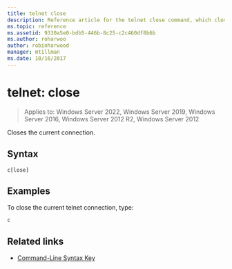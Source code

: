 ```yaml
---
title: telnet close
description: Reference article for the telnet close command, which closes the current telnet connection.
ms.topic: reference
ms.assetid: 9330a5e0-bdb5-446b-8c25-c2c460df8b6b
ms.author: roharwoo
author: robinharwood
manager: mtillman
ms.date: 10/16/2017
---
```


# telnet: close

>Applies to: Windows Server 2022, Windows Server 2019, Windows Server 2016, Windows Server 2012 R2, Windows Server 2012

Closes the current connection.

## Syntax

```
c[lose]
```

## Examples

To close the current telnet connection, type:

```
c
```

## Related links

- [Command-Line Syntax Key](command-line-syntax-key.md)
